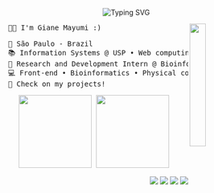 <!-- Welcome to my profile code :) -->

<!-- Hi there text -->

<div align="center" >

![Typing SVG](https://readme-typing-svg.demolab.com?font=Fira+Code&weight=500&size=33&pause=1000&color=AE81CE&center=true&vCenter=true&repeat=true&random=false&width=435&lines=Hi+there!+%F0%9F%91%8B)

</div>


<!-- Side Image -->

<img src="https://i.imgur.com/B72xOeX.png" width="25%" align="right" />


<!-- Introduction -->

<pre>
  👩‍💻 I'm Giane Mayumi :)

  📍 São Paulo - Brazil
  📚 Information Systems @ USP • Web computing @ IFSP
  💼 Research and Development Intern @ Bioinformatics Institute (A*STAR)
  💻 Front-end • Bioinformatics • Physical computing & IoT • InfoSec 
  🌟 Check on my projects!
</pre>


<!-- Stats -->
<div align="center" >
<pre>
<img height="145px" src="https://github-readme-stats.vercel.app/api/top-langs/?username=Anemaygi&layout=compact&langs_count=8&theme=material-palenight&hide_border=true"/> <img height="145px" src="https://github-readme-stats.vercel.app/api?username=Anemaygi&theme=material-palenight&hide_border=true&include_all_commits=false&count_private=false"/>
</pre>
</div>


<!-- Hyperlinks -->

<div align="right" >
  
[![](https://img.shields.io/badge/LinkedIn-0a66c2)](http://linkedin.com/in/gianemayumi)
[![](https://img.shields.io/badge/Website-696af5)](https://anemaygi.github.io/)
[![](https://img.shields.io/badge/CV-A864C8)](https://drive.google.com/uc?export=download&id=1OmtnlYn_Ar4IhaErO8TEUAH_sjCjSKqO)
[![](https://img.shields.io/badge/Holopin-e75e9b)](https://holopin.me/anemaygi)

</div>
